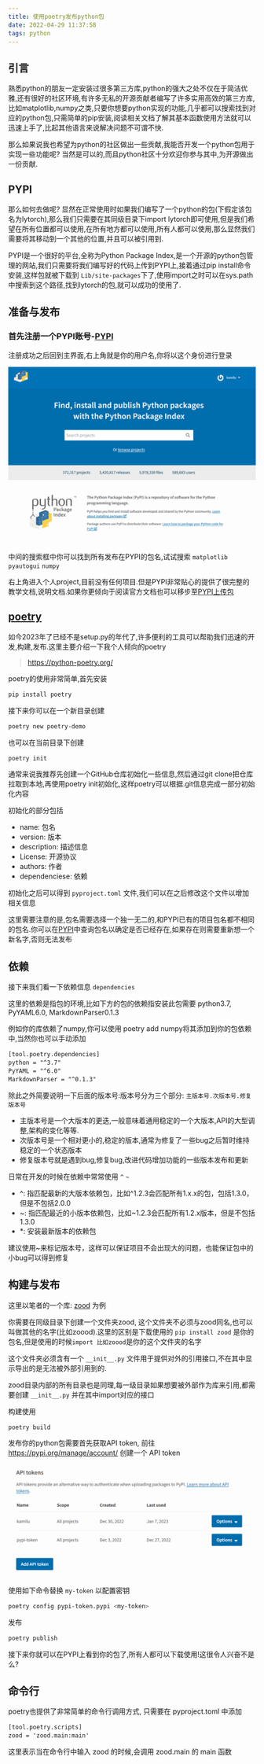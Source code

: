 ```yaml
---
title: 使用poetry发布python包
date: 2022-04-29 11:37:58
tags: python
---
```


## 引言

熟悉python的朋友一定安装过很多第三方库,python的强大之处不仅在于简洁优雅,还有很好的社区环境,有许多无私的开源贡献者编写了许多实用高效的第三方库,比如matplotlib,numpy之类,只要你想要python实现的功能,几乎都可以搜索找到对应的python包,只需简单的pip安装,阅读相关文档了解其基本函数使用方法就可以迅速上手了,比起其他语言来说解决问题不可谓不快.

那么如果说我也希望为python的社区做出一些贡献,我能否开发一个python包用于实现一些功能呢? 当然是可以的,而且python社区十分欢迎你参与其中,为开源做出一份贡献.

## PYPI

那么如何去做呢? 显然在正常使用时如果我们编写了一个python的包(下假定该包名为lytorch),那么我们只需要在其同级目录下import lytorch即可使用,但是我们希望在所有位置都可以使用,在所有地方都可以使用,所有人都可以使用,那么显然我们需要将其移动到一个其他的位置,并且可以被引用到.

PYPI是一个很好的平台,全称为Python Package Index,是一个开源的python包管理的网站,我们只需要将我们编写好的代码上传到PYPI上,接着通过pip install命令安装,这样包就被下载到 `Lib/site-packages`下了,使用import之时可以在sys.path中搜索到这个路径,找到lytorch的包,就可以成功的使用了.

## 准备与发布

### 首先注册一个PYPI账号-[PYPI](https://pypi.org/)

注册成功之后回到主界面,右上角就是你的用户名,你将以这个身份进行登录

![20220429120333](https://raw.githubusercontent.com/learner-lu/picbed/master/20220429120333.png)

中间的搜索框中你可以找到所有发布在PYPI的包名,试试搜索 `matplotlib` `pyautogui` `numpy`

右上角进入个人project,目前没有任何项目.但是PYPI非常贴心的提供了很完整的教学文档,说明文档.如果你更倾向于阅读官方文档也可以移步至[PYPI上传包](https://packaging.python.org/en/latest/tutorials/packaging-projects/)

## [poetry](https://python-poetry.org/)

如今2023年了已经不是setup.py的年代了,许多便利的工具可以帮助我们迅速的开发,构建,发布.这里主要介绍一下我个人倾向的poetry

> https://python-poetry.org/

poetry的使用非常简单,首先安装

```bash
pip install poetry
```

接下来你可以在一个新目录创建

```bash
poetry new poetry-demo
```

也可以在当前目录下创建

```bash
poetry init
```

通常来说我推荐先创建一个GitHub仓库初始化一些信息,然后通过git clone把仓库拉取到本地,再使用poetry init初始化,这样poetry可以根据.git信息完成一部分初始化内容

初始化的部分包括

- name: 包名
- version: 版本
- description: 描述信息
- License: 开源协议
- authors: 作者
- dependenciese: 依赖

初始化之后可以得到 `pyproject.toml` 文件,我们可以在之后修改这个文件以增加相关信息

这里需要注意的是,包名需要选择一个独一无二的,和PYPI已有的项目包名都不相同的包名.你可以在[PYPI](https://pypi.org/)中查询包名以确定是否已经存在,如果存在则需要重新想一个新名字,否则无法发布

## 依赖

接下来我们看一下依赖信息 `dependencies`

这里的依赖是指包的环境,比如下方的包的依赖指安装此包需要 python3.7, PyYAML6.0, MarkdownParser0.1.3

例如你的库依赖了numpy,你可以使用 poetry add numpy将其添加到你的包依赖中,当然你也可以手动添加

```txt
[tool.poetry.dependencies]
python = "^3.7"
PyYAML = "^6.0"
MarkdownParser = "^0.1.3"
```

除此之外简要说明一下后面的版本号:版本号分为三个部分: `主版本号.次版本号.修复版本号`

- 主版本号是一个大版本的更迭,一般意味着通用稳定的一个大版本,API的大型调整,架构的变化等等.
- 次版本号是一个相对更小的,稳定的版本,通常为修复了一些bug之后暂时维持稳定的一个状态版本
- 修复版本号就是遇到bug,修复bug,改进代码增加功能的一些版本发布和更新

日常在开发的时候在依赖中常常使用 `^` `~`

- ^: 指匹配最新的大版本依赖包，比如^1.2.3会匹配所有1.x.x的包，包括1.3.0，但是不包括2.0.0
- ~: 指匹配最近的小版本依赖包，比如~1.2.3会匹配所有1.2.x版本，但是不包括1.3.0
- *: 安装最新版本的依赖包

建议使用~来标记版本号，这样可以保证项目不会出现大的问题，也能保证包中的小bug可以得到修复

## 构建与发布

这里以笔者的一个库: [zood](https://github.com/luzhixing12345/zood) 为例

你需要在同级目录下创建一个文件夹zood, 这个文件夹不必须与zood同名,也可以叫做其他的名字(比如zoood).这里的区别是下载使用的 `pip install zood` 是你的包名,但是使用的时候`import 比如zoood`是你的这个文件夹的名字

这个文件夹必须含有一个 `__init__.py` 文件用于提供对外的引用接口,不在其中显示导出的是无法被外部引用到的.

zood目录内部的所有目录也是同理,每一级目录如果想要被外部作为库来引用,都需要创建 `__init__.py` 并在其中import对应的接口

构建使用

```bash
poetry build
```

发布你的python包需要首先获取API token, 前往 https://pypi.org/manage/account/ 创建一个 API token

![20230108135005](https://raw.githubusercontent.com/learner-lu/picbed/master/20230108135005.png)

使用如下命令替换 `my-token` 以配置密钥

```bash
poetry config pypi-token.pypi <my-token>
```

发布

```bash
poetry publish
```

接下来你就可以在PYPI上看到你的包了,所有人都可以下载使用!这很令人兴奋不是么?

## 命令行

poetry也提供了非常简单的命令行调用方式, 只需要在 pyproject.toml 中添加

```txt
[tool.poetry.scripts]
zood = 'zood.main:main'
```

这里表示当在命令行中输入 zood 的时候,会调用 zood.main 的 main 函数
